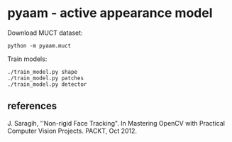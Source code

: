 # pyaam - active appearance model

Download MUCT dataset:

    python -m pyaam.muct

Train models:

    ./train_model.py shape
    ./train_model.py patches
    ./train_model.py detector

## references

J. Saragih, ''Non-rigid Face Tracking". In Mastering OpenCV with Practical Computer Vision Projects. PACKT, Oct 2012.
